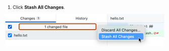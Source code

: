 1. Click **Stash All Changes**.

  ![Screenshot of the "Changes" tab. The header bar, labeled "1 changed file", is outlined in orange. In a context menu, the cursor hovers over "Stash All Changes".](/assets/images/help/desktop/mac-stash-all-changes.png)
